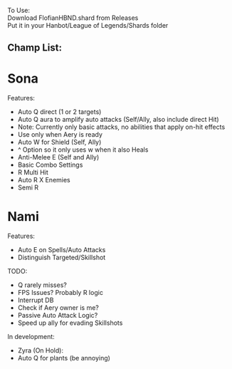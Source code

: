 To Use:  
Download FlofianHBND.shard from Releases  
Put it in your Hanbot/League of Legends/Shards folder

## Champ List:
# Sona
Features:
- Auto Q direct (1 or 2 targets)
- Auto Q aura to amplify auto attacks (Self/Ally, also include direct Hit)
- Note: Currently only basic attacks, no abilities that apply on-hit effects
- Use only when Aery is ready
- Auto W for Shield (Self, Ally)
- ^ Option so it only uses w when it also Heals
- Anti-Melee E (Self and Ally)
- Basic Combo Settings
- R Multi Hit
- Auto R X Enemies
- Semi R

# Nami
Features:
- Auto E on Spells/Auto Attacks
- Distinguish Targeted/Skillshot

TODO:
- Q rarely misses?
- FPS Issues? Probably R logic
- Interrupt DB
- Check if Aery owner is me?
- Passive Auto Attack Logic?
- Speed up ally for evading Skillshots

In development:
- Zyra (On Hold):
- Auto Q for plants (be annoying)
